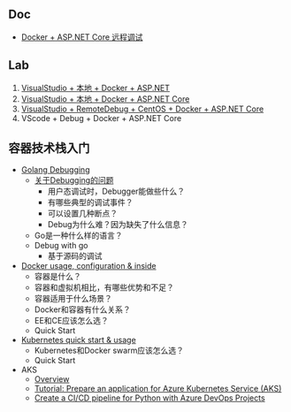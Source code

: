 ## Doc
- [Docker + ASP.NET Core 远程调试](http://blog.wuwenxiang.net/Docker-AspNetCore-VS-Debug)

## Lab
1. [VisualStudio + 本地 + Docker + ASP.NET](https://github.com/wu-wenxiang/Training-AspDotNetCore-Docker-Public/tree/master/Docker-AspDotNet)
1. [VisualStudio + 本地 + Docker + ASP.NET Core](https://github.com/wu-wenxiang/Training-AspDotNetCore-Docker-Public/tree/master/Docker-AspDotNetCore)
1. [VisualStudio + RemoteDebug + CentOS + Docker + ASP.NET Core](https://github.com/wu-wenxiang/Training-AspDotNetCore-Docker-Public/tree/master/Docker-AspDotNetCore/AspDotNetCore-WebApi-Docker-Linux-RemoteDebug)
1. VScode + Debug + Docker + ASP.NET Core

## 容器技术栈入门
- [Golang Debugging](https://github.com/wu-wenxiang/Training-AspDotNetCore-Docker-Public/blob/master/doc/golang.md)
	- [关于Debugging的问题](https://github.com/wu-wenxiang/Training-Debug-Windows-Public/blob/master/doc/Debug-Debugger.md)
		- 用户态调试时，Debugger能做些什么？
		- 有哪些典型的调试事件？
		- 可以设置几种断点？
		- Debug为什么难？因为缺失了什么信息？
	- Go是一种什么样的语言？
	- Debug with go
		- 基于源码的调试
- [Docker usage, configuration & inside](https://github.com/wu-wenxiang/Training-AspDotNetCore-Docker-Public/blob/master/doc/docker.md)
	- 容器是什么？
	- 容器和虚拟机相比，有哪些优势和不足？
	- 容器适用于什么场景？
	- Docker和容器有什么关系？
	- EE和CE应该怎么选？
	- Quick Start
- [Kubernetes quick start & usage](https://github.com/wu-wenxiang/Training-AspDotNetCore-Docker-Public/blob/master/doc/kubernetes.md)
	- Kubernetes和Docker swarm应该怎么选？
	- Quick Start
- AKS
	- [Overview](https://docs.microsoft.com/en-us/azure/aks/)
	- [Tutorial: Prepare an application for Azure Kubernetes Service (AKS)](https://docs.microsoft.com/en-us/azure/aks/tutorial-kubernetes-prepare-app)
	- [Create a CI/CD pipeline for Python with Azure DevOps Projects](https://docs.microsoft.com/en-us/azure/devops-project/azure-devops-project-python?toc=%2Fen-us%2Fazure%2Fdevops-project%2Ftoc.json&bc=%2Fen-us%2Fazure%2Fbread%2Ftoc.json)

